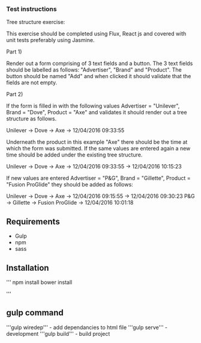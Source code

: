 ### Test instructions
Tree structure exercise:

This exercise should be completed using Flux, React js and covered with unit tests preferably using Jasmine.

Part 1)

Render out a form comprising of 3 text fields and a button. The 3 text fields should be labelled as follows: "Advertiser", "Brand" and "Product". The button should be named "Add" and when clicked it should validate that the fields are not empty.

Part 2)

If the form is filled in with the following values Advertiser = "Unilever", Brand = "Dove", Product = "Axe" and validates it should render out a tree structure as follows.

Unilever
    -> Dove
        -> Axe
            -> 12/04/2016 09:33:55

Underneath the product in this example "Axe" there should be the time at which the form was submitted. If the same values are entered again a new time should be added under the existing tree structure.

Unilever
    -> Dove
        -> Axe
            -> 12/04/2016 09:33:55
            -> 12/04/2016 10:15:23

If new values are entered Advertiser = "P&G", Brand = "Gillette", Product = "Fusion ProGlide" they should be added as follows:

Unilever
    -> Dove
        -> Axe
            -> 12/04/2016 09:15:55
            -> 12/04/2016 09:30:23
P&G
    -> Gillette
        -> Fusion ProGlide
            -> 12/04/2016 10:01:18
## Requirements
* Gulp
* npm
* sass
## Installation
'''
npm install
bower install


'''
## gulp command
'''gulp wiredep''' - add dependancies to html file
'''gulp serve''' - development
'''gulp build''' - build project


